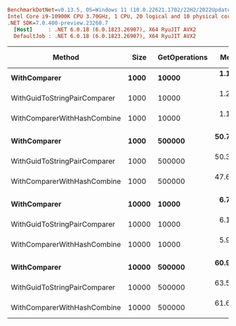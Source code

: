 ``` ini

BenchmarkDotNet=v0.13.5, OS=Windows 11 (10.0.22621.1702/22H2/2022Update/SunValley2)
Intel Core i9-10900K CPU 3.70GHz, 1 CPU, 20 logical and 10 physical cores
.NET SDK=7.0.400-preview.23260.7
  [Host]     : .NET 6.0.18 (6.0.1823.26907), X64 RyuJIT AVX2
  DefaultJob : .NET 6.0.18 (6.0.1823.26907), X64 RyuJIT AVX2


```
|                       Method |  Size | GetOperations |      Mean |     Error |    StdDev |    Median | Ratio | RatioSD |     Gen0 |     Gen1 |     Gen2 |  Allocated | Alloc Ratio |
|----------------------------- |------ |-------------- |----------:|----------:|----------:|----------:|------:|--------:|---------:|---------:|---------:|-----------:|------------:|
|                 **WithComparer** |  **1000** |         **10000** |  **1.163 ms** | **0.0084 ms** | **0.0074 ms** |  **1.162 ms** |  **1.00** |    **0.00** |  **41.0156** |  **13.6719** |        **-** |  **427.61 KB** |        **1.00** |
| WithGuidToStringPairComparer |  1000 |         10000 |  1.234 ms | 0.0090 ms | 0.0080 ms |  1.233 ms |  1.06 |    0.01 |  44.9219 |  13.6719 |        - |  462.24 KB |        1.08 |
|  WithComparerWithHashCombine |  1000 |         10000 |  1.195 ms | 0.0169 ms | 0.0150 ms |  1.195 ms |  1.03 |    0.01 |  48.8281 |  17.5781 |        - |  499.11 KB |        1.17 |
|                              |       |               |           |           |           |           |       |         |          |          |          |            |             |
|                 **WithComparer** |  **1000** |        **500000** | **50.735 ms** | **0.4202 ms** | **0.3930 ms** | **50.780 ms** |  **1.00** |    **0.00** |        **-** |        **-** |        **-** |     **266 KB** |        **1.00** |
| WithGuidToStringPairComparer |  1000 |        500000 | 50.303 ms | 0.2033 ms | 0.1802 ms | 50.331 ms |  0.99 |    0.01 |        - |        - |        - |  471.66 KB |        1.77 |
|  WithComparerWithHashCombine |  1000 |        500000 | 47.601 ms | 0.2745 ms | 0.2433 ms | 47.629 ms |  0.94 |    0.01 |        - |        - |        - |  487.78 KB |        1.83 |
|                              |       |               |           |           |           |           |       |         |          |          |          |            |             |
|                 **WithComparer** | **10000** |         **10000** |  **6.734 ms** | **0.1300 ms** | **0.1596 ms** |  **6.720 ms** |  **1.00** |    **0.00** | **429.6875** | **296.8750** | **117.1875** | **3932.21 KB** |        **1.00** |
| WithGuidToStringPairComparer | 10000 |         10000 |  6.159 ms | 0.1104 ms | 0.1033 ms |  6.108 ms |  0.91 |    0.02 | 390.6250 | 265.6250 | 117.1875 | 3652.53 KB |        0.93 |
|  WithComparerWithHashCombine | 10000 |         10000 |  5.983 ms | 0.1195 ms | 0.2495 ms |  5.880 ms |  0.90 |    0.05 | 367.1875 | 242.1875 | 117.1875 | 3432.76 KB |        0.87 |
|                              |       |               |           |           |           |           |       |         |          |          |          |            |             |
|                 **WithComparer** | **10000** |        **500000** | **60.959 ms** | **1.1906 ms** | **0.9942 ms** | **60.720 ms** |  **1.00** |    **0.00** | **250.0000** | **125.0000** |        **-** | **3694.59 KB** |        **1.00** |
| WithGuidToStringPairComparer | 10000 |        500000 | 63.573 ms | 1.0264 ms | 0.9099 ms | 63.428 ms |  1.04 |    0.02 | 250.0000 | 125.0000 |        - | 3377.22 KB |        0.91 |
|  WithComparerWithHashCombine | 10000 |        500000 | 61.663 ms | 1.0286 ms | 0.9118 ms | 61.128 ms |  1.01 |    0.03 | 333.3333 | 111.1111 |        - |  3845.7 KB |        1.04 |
